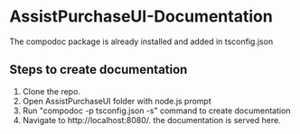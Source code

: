 # AssistPurchaseUI-Documentation

The compodoc package is already installed and added in tsconfig.json

## Steps to create documentation

1. Clone the repo.
2. Open AssistPurchaseUI folder with node.js prompt
3. Run "compodoc -p tsconfig.json -s" command to create documentation
4. Navigate to http://localhost:8080/. the documentation is served here.
